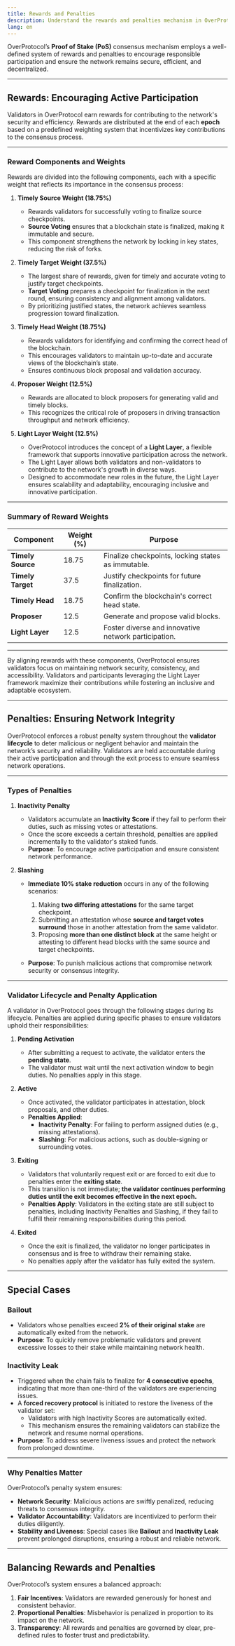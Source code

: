 ```yaml
---
title: Rewards and Penalties
description: Understand the rewards and penalties mechanism in OverProtocol's PoS system, designed to incentivize honest participation and ensure network stability.
lang: en
---
```


OverProtocol’s **Proof of Stake (PoS)** consensus mechanism employs a well-defined system of rewards and penalties to encourage responsible participation and ensure the network remains secure, efficient, and decentralized.

---

## Rewards: Encouraging Active Participation

Validators in OverProtocol earn rewards for contributing to the network's security and efficiency. Rewards are distributed at the end of each **epoch** based on a predefined weighting system that incentivizes key contributions to the consensus process.

---

### Reward Components and Weights

Rewards are divided into the following components, each with a specific weight that reflects its importance in the consensus process:

1. **Timely Source Weight (18.75%)**
    - Rewards validators for successfully voting to finalize source checkpoints.
    - **Source Voting** ensures that a blockchain state is finalized, making it immutable and secure.
    - This component strengthens the network by locking in key states, reducing the risk of forks.

2. **Timely Target Weight (37.5%)**
    - The largest share of rewards, given for timely and accurate voting to justify target checkpoints.
    - **Target Voting** prepares a checkpoint for finalization in the next round, ensuring consistency and alignment among validators.
    - By prioritizing justified states, the network achieves seamless progression toward finalization.

3. **Timely Head Weight (18.75%)**
    - Rewards validators for identifying and confirming the correct head of the blockchain.
    - This encourages validators to maintain up-to-date and accurate views of the blockchain’s state.
    - Ensures continuous block proposal and validation accuracy.

4. **Proposer Weight (12.5%)**
    - Rewards are allocated to block proposers for generating valid and timely blocks.
    - This recognizes the critical role of proposers in driving transaction throughput and network efficiency.

5. **Light Layer Weight (12.5%)**
    - OverProtocol introduces the concept of a **Light Layer**, a flexible framework that supports innovative participation across the network.
    - The Light Layer allows both validators and non-validators to contribute to the network's growth in diverse ways.
    - Designed to accommodate new roles in the future, the Light Layer ensures scalability and adaptability, encouraging inclusive and innovative participation.

---

### Summary of Reward Weights

| **Component**         | **Weight (%)** | **Purpose**                                         |
|------------------------|----------------|-----------------------------------------------------|
| **Timely Source**      | 18.75             | Finalize checkpoints, locking states as immutable. |
| **Timely Target**      | 37.5             | Justify checkpoints for future finalization.       |
| **Timely Head**        | 18.75             | Confirm the blockchain's correct head state.       |
| **Proposer**           | 12.5              | Generate and propose valid blocks.                 |
| **Light Layer**        | 12.5              | Foster diverse and innovative network participation.|

---

By aligning rewards with these components, OverProtocol ensures validators focus on maintaining network security, consistency, and accessibility. Validators and participants leveraging the Light Layer framework maximize their contributions while fostering an inclusive and adaptable ecosystem.

---

## Penalties: Ensuring Network Integrity

OverProtocol enforces a robust penalty system throughout the **validator lifecycle** to deter malicious or negligent behavior and maintain the network’s security and reliability. Validators are held accountable during their active participation and through the exit process to ensure seamless network operations.

---

### Types of Penalties

1. **Inactivity Penalty**
    - Validators accumulate an **Inactivity Score** if they fail to perform their duties, such as missing votes or attestations.
    - Once the score exceeds a certain threshold, penalties are applied incrementally to the validator's staked funds.
    - **Purpose**: To encourage active participation and ensure consistent network performance.

2. **Slashing**
    - **Immediate 10% stake reduction** occurs in any of the following scenarios:

        1. Making **two differing attestations** for the same target checkpoint.
        2. Submitting an attestation whose **source and target votes surround** those in another attestation from the same validator.
        3. Proposing **more than one distinct block** at the same height or attesting to different head blocks with the same source and target checkpoints.
    - **Purpose**: To punish malicious actions that compromise network security or consensus integrity.

---

### Validator Lifecycle and Penalty Application

A validator in OverProtocol goes through the following stages during its lifecycle. Penalties are applied during specific phases to ensure validators uphold their responsibilities:

1. **Pending Activation**
    - After submitting a request to activate, the validator enters the **pending state**.
    - The validator must wait until the next activation window to begin duties. No penalties apply in this stage.

2. **Active**
    - Once activated, the validator participates in attestation, block proposals, and other duties.
    - **Penalties Applied**:
        - **Inactivity Penalty**: For failing to perform assigned duties (e.g., missing attestations).
        - **Slashing**: For malicious actions, such as double-signing or surrounding votes.

3. **Exiting**
    - Validators that voluntarily request exit or are forced to exit due to penalties enter the **exiting state**.
    - This transition is not immediate; **the validator continues performing duties until the exit becomes effective in the next epoch.**
    - **Penalties Apply**: Validators in the exiting state are still subject to penalties, including Inactivity Penalties and Slashing, if they fail to fulfill their remaining responsibilities during this period.

4. **Exited**
    - Once the exit is finalized, the validator no longer participates in consensus and is free to withdraw their remaining stake.
    - No penalties apply after the validator has fully exited the system.

---

## Special Cases

### Bailout

- Validators whose penalties exceed **2% of their original stake** are automatically exited from the network.
- **Purpose**: To quickly remove problematic validators and prevent excessive losses to their stake while maintaining network health.

### Inactivity Leak

- Triggered when the chain fails to finalize for **4 consecutive epochs**, indicating that more than one-third of the validators are experiencing issues.
- A **forced recovery protocol** is initiated to restore the liveness of the validator set:
  - Validators with high Inactivity Scores are automatically exited.
  - This mechanism ensures the remaining validators can stabilize the network and resume normal operations.
- **Purpose**: To address severe liveness issues and protect the network from prolonged downtime.

---

### Why Penalties Matter

OverProtocol’s penalty system ensures:

- **Network Security**: Malicious actions are swiftly penalized, reducing threats to consensus integrity.
- **Validator Accountability**: Validators are incentivized to perform their duties diligently.
- **Stability and Liveness**: Special cases like **Bailout** and **Inactivity Leak** prevent prolonged disruptions, ensuring a robust and reliable network.

---

## Balancing Rewards and Penalties

OverProtocol’s system ensures a balanced approach:

1. **Fair Incentives**: Validators are rewarded generously for honest and consistent behavior.
2. **Proportional Penalties**: Misbehavior is penalized in proportion to its impact on the network.
3. **Transparency**: All rewards and penalties are governed by clear, pre-defined rules to foster trust and predictability.

